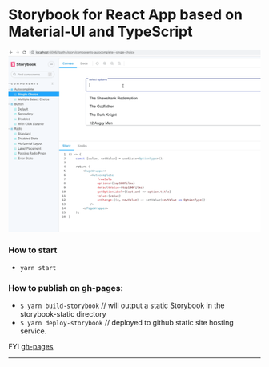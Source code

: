 # Storybook for React App based on Material-UI and TypeScript

![Gif](storybook.gif)

### How to start
- `yarn start`

### How to publish on gh-pages:
- `$ yarn build-storybook` // will output a static Storybook in the storybook-static directory
- `$ yarn deploy-storybook` // deployed to github static site hosting service.

FYI [gh-pages](https://ebazhanov.github.io/storybook-typescript-example)

----
